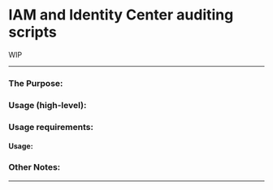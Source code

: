 # IAM and Identity Center auditing scripts

WIP 

------------------------------------------------------------

### The Purpose:


### Usage (high-level): 


### Usage requirements: 


#### Usage:


### Other Notes: 



------------------------------------------------------------
